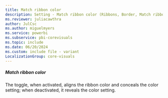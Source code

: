 ```yaml
---
title: Match ribbon color
description: Setting - Match ribbon color (Ribbons, Border, Match ribbon color)
ms.reviewer: juliacawthra
author: JulCsc
ms.author: miguelmyers
ms.service: powerbi
ms.subservice: pbi-corevisuals
ms.topic: include
ms.date: 06/20/2024
ms.custom: include file - variant
LocalizationGroup: core-visuals
---
```

##### Match ribbon color

The toggle, when activated, aligns the ribbon color and conceals the color setting; when deactivated, it reveals the color setting.
